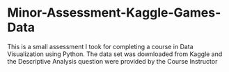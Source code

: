 # Minor-Assessment-Kaggle-Games-Data
This is a small assessment I took for completing a course in Data Visualization using Python. The data set was downloaded from Kaggle and the Descriptive Analysis question were
provided by the Course Instructor
